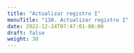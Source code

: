 ```yaml
---
title: "Actualizar registro I"
menuTitle: "138. Actualizar registro I"
date: 2022-12-24T07:47:01-08:00
draft: false
weight: 30
---
```

